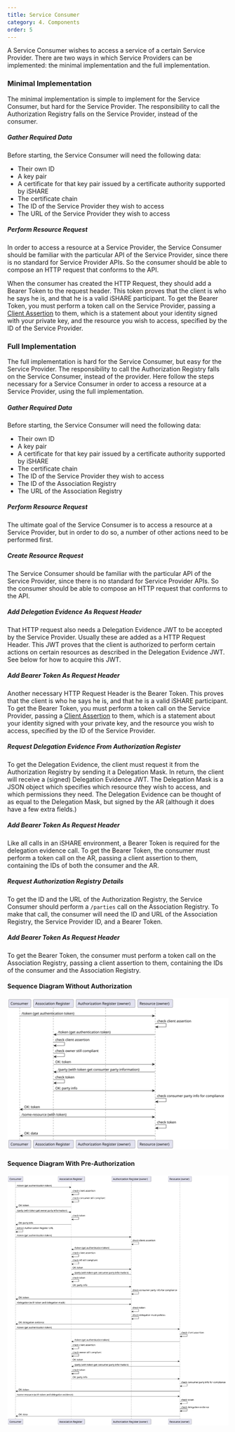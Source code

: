 ```yaml
---
title: Service Consumer
category: 4. Components
order: 5
---
```


A Service Consumer wishes to access a service of a certain Service Provider. There are two ways in which Service Providers can be implemented: the minimal implementation and the full implementation.

### Minimal Implementation

The minimal implementation is simple to implement for the Service Consumer, but hard for the Service Provider. The responsibility to call the Authorization Registry falls on the Service Provider, instead of the consumer.

##### Gather Required Data

Before starting, the Service Consumer will need the following data:

- Their own ID
- A key pair
- A certificate for that key pair issued by a certificate authority supported by iSHARE
- The certificate chain
- The ID of the Service Provider they wish to access
- The URL of the Service Provider they wish to access

##### Perform Resource Request

In order to access a resource at a Service Provider, the Service Consumer should be familiar with the particular API of the Service Provider, since there is no standard for Service Provider APIs. So the consumer should be able to compose an HTTP request that conforms to the API.

When the consumer has created the HTTP Request, they should add a Bearer Token to the request header. This token proves that the client is who he says he is, and that he is a valid iSHARE participant. To get the Bearer Token, you must perform a token call on the Service Provider, passing a [Client Assertion](glossary.md#client-assertion) to them, which is a statement about your identity signed with your private key, and the resource you wish to access, specified by the ID of the Service Provider.

### Full Implementation

The full implementation is hard for the Service Consumer, but easy for the Service Provider. The responsibility to call the Authorization Registry falls on the Service Consumer, instead of the provider. Here follow the steps necessary for a Service Consumer in order to access a resource at a Service Provider, using the full implementation.

##### Gather Required Data

Before starting, the Service Consumer will need the following data:

- Their own ID
- A key pair
- A certificate for that key pair issued by a certificate authority supported by iSHARE
- The certificate chain
- The ID of the Service Provider they wish to access
- The ID of the Association Registry
- The URL of the Association Registry

##### Perform Resource Request

The ultimate goal of the Service Consumer is to access a resource at a Service Provider, but in order to do so, a number of other actions need to be performed first.

##### Create Resource Request

The Service Consumer should be familiar with the particular API of the Service Provider, since there is no standard for Service Provider APIs. So the consumer should be able to compose an HTTP request that conforms to the API.

##### Add Delegation Evidence As Request Header

That HTTP request also needs a Delegation Evidence JWT to be accepted by the Service Provider. Usually these are added as a HTTP Request Header. This JWT proves that the client is authorized to perform certain actions on certain resources as described in the Delegation Evidence JWT. See below for how to acquire this JWT.

##### Add Bearer Token As Request Header

Another necessary HTTP Request Header is the Bearer Token. This proves that the client is who he says he is, and that he is a valid iSHARE participant. To get the Bearer Token, you must perform a token call on the Service Provider, passing a [Client Assertion](glossary.md#client-assertion) to them, which is a statement about your identity signed with your private key, and the resource you wish to access, specified by the ID of the Service Provider.

##### Request Delegation Evidence From Authorization Register

To get the Delegation Evidence, the client must request it from the Authorization Registry by sending it a Delegation Mask. In return, the client will receive a (signed) Delegation Evidence JWT. The Delegation Mask is a JSON object which specifies which resource they wish to access, and which permissions they need. The Delegation Evidence can be thought of as equal to the Delegation Mask, but signed by the AR (although it does have a few extra fields.)

##### Add Bearer Token As Request Header

Like all calls in an iSHARE environment, a Bearer Token is required for the delegation evidence call. To get the Bearer Token, the consumer must perform a token call on the AR, passing a client assertion to them, containing the IDs of both the consumer and the AR.

##### Request Authorization Registry Details

To get the ID and the URL of the Authorization Registry, the Service Consumer should perform a `/parties` call on the Association Registry. To make that call, the consumer will need the ID and URL of the Association Registry, the Service Provider ID, and a Bearer Token.

##### Add Bearer Token As Request Header

To get the Bearer Token, the consumer must perform a token call on the Association Registry, passing a client assertion to them, containing the IDs of the consumer and the Association Registry.

#### Sequence Diagram Without Authorization

![Sequence diagram](simple-base-sequence.svg)

#### Sequence Diagram With Pre-Authorization

![Sequence diagram](base-sequence.svg)
